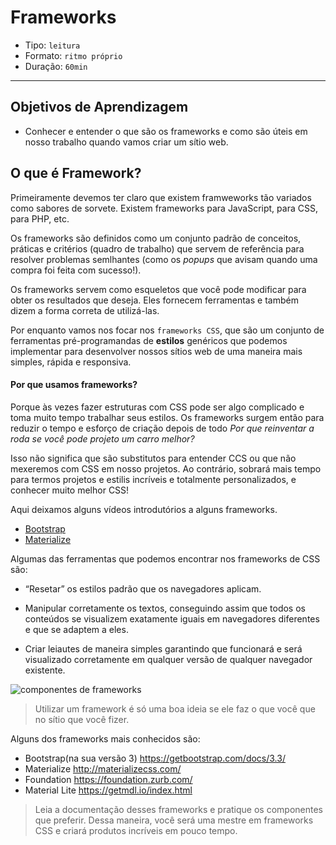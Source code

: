# Frameworks

- Tipo: `leitura`
- Formato: `ritmo próprio`
- Duração: `60min`

***

## Objetivos de Aprendizagem

- Conhecer e entender o que são os frameworks e como são úteis em nosso trabalho quando vamos criar um sítio web.

## O que é Framework?

Primeiramente devemos ter claro que existem framweworks tão variados como sabores de sorvete. Existem frameworks para JavaScript, para CSS, para PHP, etc.

Os frameworks são definidos como um conjunto padrão de conceitos, práticas e critérios (quadro de trabalho) que servem de referência para resolver problemas semlhantes (como os *popups* que avisam quando uma compra foi feita com sucesso!).

Os frameworks servem como esqueletos que você pode modificar para obter os resultados que deseja. Eles fornecem ferramentas e também dizem a forma correta de utilizá-las.

Por enquanto vamos nos focar nos `frameworks CSS`, que são um conjunto de ferramentas pré-programandas de **estilos** genéricos que podemos implementar para desenvolver nossos sítios web de uma maneira mais simples, rápida e responsiva. 

#### Por que usamos frameworks?  

Porque às vezes fazer estruturas com CSS pode ser algo complicado e toma muito tempo trabalhar seus estilos. Os frameworks surgem então para reduzir o tempo e esforço de criação depois de todo _Por que reinventar a roda se você pode projeto um carro melhor?_

Isso não significa que são substitutos para entender CCS ou que não mexeremos com CSS em nosso projetos. Ao contrário, sobrará mais tempo para termos projetos e estilis incríveis e totalmente personalizados, e conhecer muito melhor CSS!

Aqui deixamos alguns vídeos introdutórios a alguns frameworks.
+ [Bootstrap](https://youtu.be/_2TLe8DyhEY)
+ [Materialize](https://youtu.be/Plk9vbu7a3c?t=18s)

Algumas das ferramentas que podemos encontrar nos frameworks de CSS são:

- “Resetar” os estilos padrão que os navegadores aplicam.


- Manipular corretamente os textos, conseguindo assim que todos os conteúdos se visualizem exatamente iguais em navegadores diferentes e que se adaptem a eles.

- Criar leiautes de maneira simples garantindo que funcionará e será visualizado corretamente em qualquer versão de qualquer navegador existente.

![componentes de frameworks](https://lh3.googleusercontent.com/-VklSSe3lPpE/WXeOFf__wqI/AAAAAAAAGbI/RnPVJQHJbDoc-NHkJYSGzE-jBtYXMjL2QCLcBGAs/s620/bootstrap-02.png)

> Utilizar um framework é só uma boa ideia se ele faz o que você que no sítio que você fizer. 

Alguns dos frameworks mais conhecidos são:

- Bootstrap(na sua versão 3)  https://getbootstrap.com/docs/3.3/
- Materialize  http://materializecss.com/
- Foundation   https://foundation.zurb.com/
- Material Lite  https://getmdl.io/index.html

> Leia a documentação desses frameworks e pratique os componentes que preferir. Dessa maneira, você será uma mestre em frameworks CSS e criará produtos incríveis em pouco tempo.

